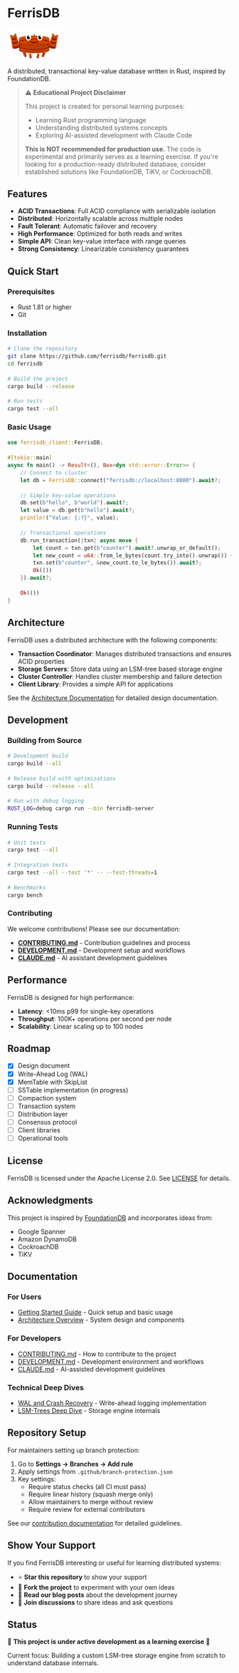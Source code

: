 # FerrisDB

<img src="docs/assets/images/ferrisdb_logo.svg" alt="FerrisDB Logo" width="120">

A distributed, transactional key-value database written in Rust, inspired by FoundationDB.

> ⚠️ **Educational Project Disclaimer**
>
> This project is created for personal learning purposes:
>
> - Learning Rust programming language
> - Understanding distributed systems concepts
> - Exploring AI-assisted development with Claude Code
>
> **This is NOT recommended for production use.** The code is experimental and primarily serves as a learning exercise.
> If you're looking for a production-ready distributed database, consider established solutions like FoundationDB, TiKV, or CockroachDB.

## Features

- **ACID Transactions**: Full ACID compliance with serializable isolation
- **Distributed**: Horizontally scalable across multiple nodes
- **Fault Tolerant**: Automatic failover and recovery
- **High Performance**: Optimized for both reads and writes
- **Simple API**: Clean key-value interface with range queries
- **Strong Consistency**: Linearizable consistency guarantees

## Quick Start

### Prerequisites

- Rust 1.81 or higher
- Git

### Installation

```bash
# Clone the repository
git clone https://github.com/ferrisdb/ferrisdb.git
cd ferrisdb

# Build the project
cargo build --release

# Run tests
cargo test --all
```

### Basic Usage

```rust
use ferrisdb_client::FerrisDB;

#[tokio::main]
async fn main() -> Result<(), Box<dyn std::error::Error>> {
    // Connect to cluster
    let db = FerrisDB::connect("ferrisdb://localhost:8080").await?;

    // Simple key-value operations
    db.set(b"hello", b"world").await?;
    let value = db.get(b"hello").await?;
    println!("Value: {:?}", value);

    // Transactional operations
    db.run_transaction(|txn| async move {
        let count = txn.get(b"counter").await?.unwrap_or_default();
        let new_count = u64::from_le_bytes(count.try_into().unwrap()) + 1;
        txn.set(b"counter", &new_count.to_le_bytes()).await?;
        Ok(())
    }).await?;

    Ok(())
}
```

## Architecture

FerrisDB uses a distributed architecture with the following components:

- **Transaction Coordinator**: Manages distributed transactions and ensures ACID properties
- **Storage Servers**: Store data using an LSM-tree based storage engine
- **Cluster Controller**: Handles cluster membership and failure detection
- **Client Library**: Provides a simple API for applications

See the [Architecture Documentation](docs/architecture.md) for detailed design documentation.

## Development

### Building from Source

```bash
# Development build
cargo build --all

# Release build with optimizations
cargo build --release --all

# Run with debug logging
RUST_LOG=debug cargo run --bin ferrisdb-server
```

### Running Tests

```bash
# Unit tests
cargo test --all

# Integration tests
cargo test --all --test '*' -- --test-threads=1

# Benchmarks
cargo bench
```

### Contributing

We welcome contributions! Please see our documentation:

- **[CONTRIBUTING.md](CONTRIBUTING.md)** - Contribution guidelines and process
- **[DEVELOPMENT.md](DEVELOPMENT.md)** - Development setup and workflows
- **[CLAUDE.md](CLAUDE.md)** - AI assistant development guidelines

## Performance

FerrisDB is designed for high performance:

- **Latency**: <10ms p99 for single-key operations
- **Throughput**: 100K+ operations per second per node
- **Scalability**: Linear scaling up to 100 nodes

## Roadmap

- [x] Design document
- [x] Write-Ahead Log (WAL)
- [x] MemTable with SkipList
- [ ] SSTable implementation (in progress)
- [ ] Compaction system
- [ ] Transaction system
- [ ] Distribution layer
- [ ] Consensus protocol
- [ ] Client libraries
- [ ] Operational tools

## License

FerrisDB is licensed under the Apache License 2.0. See [LICENSE](LICENSE) for details.

## Acknowledgments

This project is inspired by [FoundationDB](https://apple.github.io/foundationdb/) and incorporates ideas from:

- Google Spanner
- Amazon DynamoDB
- CockroachDB
- TiKV

## Documentation

### For Users

- [Getting Started Guide](docs/getting-started.md) - Quick setup and basic usage
- [Architecture Overview](docs/architecture.md) - System design and components

### For Developers

- [CONTRIBUTING.md](CONTRIBUTING.md) - How to contribute to the project
- [DEVELOPMENT.md](DEVELOPMENT.md) - Development environment and workflows
- [CLAUDE.md](CLAUDE.md) - AI-assisted development guidelines

### Technical Deep Dives

- [WAL and Crash Recovery](docs/wal-crash-recovery.md) - Write-ahead logging implementation
- [LSM-Trees Deep Dive](docs/lsm-trees-deep-dive.md) - Storage engine internals

## Repository Setup

For maintainers setting up branch protection:

1. Go to **Settings → Branches → Add rule**
2. Apply settings from `.github/branch-protection.json`
3. Key settings:
   - Require status checks (all CI must pass)
   - Require linear history (squash merge only)
   - Allow maintainers to merge without review
   - Require review for external contributors

See our [contribution documentation](CONTRIBUTING.md) for detailed guidelines.

## Show Your Support

If you find FerrisDB interesting or useful for learning distributed systems:

- ⭐ **Star this repository** to show your support
- 🍴 **Fork the project** to experiment with your own ideas
- 📖 **Read our blog posts** about the development journey
- 💬 **Join discussions** to share ideas and ask questions

## Status

🚧 **This project is under active development as a learning exercise** 🚧

Current focus: Building a custom LSM-tree storage engine from scratch to understand database internals.
